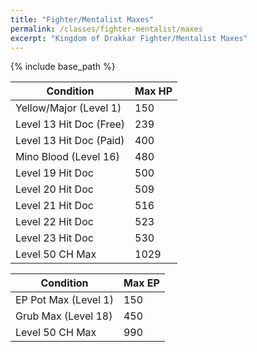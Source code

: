 ```yaml
---
title: "Fighter/Mentalist Maxes"
permalink: /classes/fighter-mentalist/maxes
excerpt: "Kingdom of Drakkar Fighter/Mentalist Maxes"
---
```


{% include base_path %}

Condition | Max HP
--------- | ------
Yellow/Major (Level 1)  | 150
Level 13 Hit Doc (Free) | 239
Level 13 Hit Doc (Paid) | 400
Mino Blood (Level 16)   | 480
Level 19 Hit Doc        | 500
Level 20 Hit Doc        | 509
Level 21 Hit Doc        | 516
Level 22 Hit Doc        | 523
Level 23 Hit Doc        | 530
Level 50 CH Max         | 1029

Condition | Max EP
--------- | ------
EP Pot Max (Level 1) | 150
Grub Max (Level 18)  | 450
Level 50 CH Max      | 990
